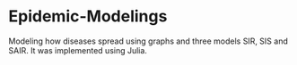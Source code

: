 # Epidemic-Modelings
Modeling how diseases spread using graphs and three models SIR, SIS and SAIR. It was implemented using Julia.
